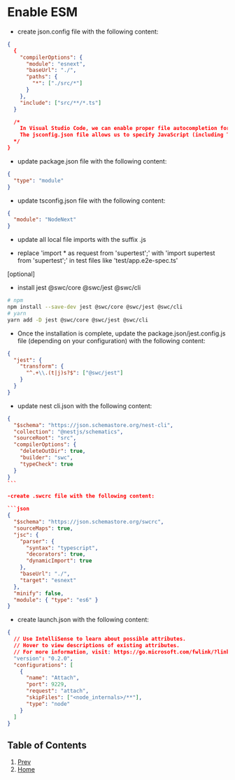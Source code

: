 # Enable ESM

- create json.config file with the following content:

```json
{
  {
    "compilerOptions": {
      "module": "esnext",
      "baseUrl": "./",
      "paths": {
        "*": ["./src/*"]
      }
    },
    "include": ["src/**/*.ts"]
  }

  /*
    In Visual Studio Code, we can enable proper file autocompletion for TypeScript projects using ESM (ECMAScript modules) by configuring the jsconfig.json file.
    The jsconfig.json file allows us to specify JavaScript (including TypeScript) project settings, including module resolution.
  */
}
```

- update package.json file with the following content:

```json
{
  "type": "module"
}
```

- update tsconfig.json file with the following content:

```json
{
  "module": "NodeNext"
}
```

- update all local file imports with the suffix .js

- replace 'import \* as request from 'supertest';' with 'import supertest from 'supertest';' in test files like 'test/app.e2e-spec.ts'

[optional]

- install jest @swc/core @swc/jest @swc/cli

```bash
# npm
npm install --save-dev jest @swc/core @swc/jest @swc/cli
# yarn
yarn add -D jest @swc/core @swc/jest @swc/cli
```

- Once the installation is complete, update the package.json/jest.config.js file (depending on your configuration) with the following content:

```json
{
  "jest": {
    "transform": {
      "^.+\\.(t|j)s?$": ["@swc/jest"]
    }
  }
}
```

- update nest cli.json with the following content:

````json
{
  "$schema": "https://json.schemastore.org/nest-cli",
  "collection": "@nestjs/schematics",
  "sourceRoot": "src",
  "compilerOptions": {
    "deleteOutDir": true,
    "builder": "swc",
    "typeCheck": true
  }
}
```

-create .swcrc file with the following content:

```json
{
  "$schema": "https://json.schemastore.org/swcrc",
  "sourceMaps": true,
  "jsc": {
    "parser": {
      "syntax": "typescript",
      "decorators": true,
      "dynamicImport": true
    },
    "baseUrl": "./",
    "target": "esnext"
  },
  "minify": false,
  "module": { "type": "es6" }
}
````

- create launch.json with the following content:

```json
{
  // Use IntelliSense to learn about possible attributes.
  // Hover to view descriptions of existing attributes.
  // For more information, visit: https://go.microsoft.com/fwlink/?linkid=830387
  "version": "0.2.0",
  "configurations": [
    {
      "name": "Attach",
      "port": 9229,
      "request": "attach",
      "skipFiles": ["<node_internals>/**"],
      "type": "node"
    }
  ]
}
```

## Table of Contents

1. [Prev](./1.setup.md)
2. [Home](../README.md)
